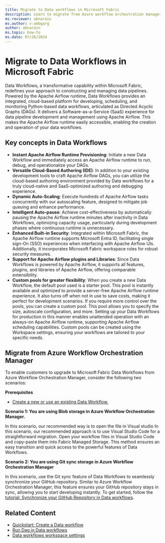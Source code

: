 ```yaml
---
title: Migrate to Data workflows in Microsoft Fabric
description: Learn to migrate from Azure workflow orchestration manager to Data workflows in Microsoft Fabric.
ms.reviewer: abnarain
ms.author: v-ambgarg
author: abnarain
ms.topic: how-to
ms.date: 07/26/2024
---
```


# Migrate to Data Workflows in Microsoft Fabric

Data Workflows, a transformative capability within Microsoft Fabric, redefines your approach to constructing and managing data pipelines. Powered by the Apache Airflow runtime, Data Workflows provides an integrated, cloud-based platform for developing, scheduling, and monitoring Python-based data workflows, articulated as Directed Acyclic Graphs (DAGs). It delivers a Software-as-a-Service (SaaS) experience for data pipeline development and management using Apache Airflow. This makes the Apache Airflow runtime easily accessible, enabling the creation and operation of your data workflows.

## Key concepts in Data Workflows
- **Instant Apache Airflow Runtime Provisioning**: Initiate a new Data Workflow and immediately access an Apache Airflow runtime to run, debug, and operationalize your DAGs.
- **Versatile Cloud-Based Authoring (IDE)**: In addition to your existing development tools to craft Apache Airflow DAGs, you can utilize the cloud-based authoring environment provided by Data workflows for a truly cloud-native and SaaS-optimized authoring and debugging experience.
- **Dynamic Auto-Scaling**: Execute hundreds of Apache Airflow tasks concurrently with our autoscaling feature, designed to mitigate job queuing and enhance performance.
- **Intelligent Auto-pause**: Achieve cost-effectiveness by automatically pausing the Apache Airflow runtime minutes after inactivity in Data Workflows, optimizing capacity usage, particularly during development phases where continuous runtime is unnecessary.
- **Enhanced Built-in Security**: Integrated within Microsoft Fabric, the Apache Airflow runtime supports Microsoft Entra ID, facilitating single sign-On (SSO) experiences when interfacing with Apache Airflow UIs. Additionally, it incorporates Microsoft Fabric workspace roles for robust security measures.
- **Support for Apache Airflow plugins and Libraries**: Since Data Workflows is powered by Apache Airflow, it supports all features, plugins, and libraries of Apache Airflow, offering comparable extensibility.
- **Custom pools for greater flexibility**: When you create a new Data Workflow, the default pool used is a starter pool. This pool is instantly available and optimized to provide a server-free Apache Airflow runtime experience. It also turns off when not in use to save costs, making it perfect for development scenarios. If you require more control over the pools, you can create a custom pool. This pool allows you to specify the size, autoscale configuration, and more. Setting up your Data Workflows for production in this manner enables unattended operation with an always-on Apache Airflow runtime, supporting Apache Airflow scheduling capabilities. Custom pools can be created using the Workspace settings, ensuring your workflows are tailored to your specific needs.

## Migrate from Azure Workflow Orchestration Manager
To enable customers to upgrade to Microsoft Fabric Data Workflows from Azure Workflow Orchestration Manager, consider the following two scenarios:

**Prerequisites**
- [Create a new or use an existing Data Workflow.](../data-factory/create-data-workflows.md)

**Scenario 1: You are using Blob storage in Azure Workflow Orchestration Manager.**

In this scenario, our recommended way is to open the file in Visual studio In this scenario, our recommended approach is to use Visual Studio Code for a straightforward migration. Open your workflow files in Visual Studio Code and copy-paste them into Fabric Managed Storage. This method ensures an easy transition and quick access to the powerful features of Data Workflows.

**Scenario 2: You are using Git sync storage in Azure Workflow Orchestration Manager**  

In this scenario, use the Git sync feature of Data Workflows to seamlessly synchronize your GitHub repository. Similar to Azure Workflow Orchestration Manager, this feature ensures your GitHub repository stays in sync, allowing you to start developing instantly. To get started, follow the [tutorial: Synchronize your GitHub Repository in Data workflows](../data-factory/data-workflows-sync-git-repo.md).

## Related Content

- [Quickstart: Create a Data workflow](../data-factory/create-data-workflows.md)
- [Run Dag in Data workflows](../data-factory/data-workflows-hello-world.md)
- [Data workflows workspace settings](../data-factory/data-workflows-workspace-settings.md)